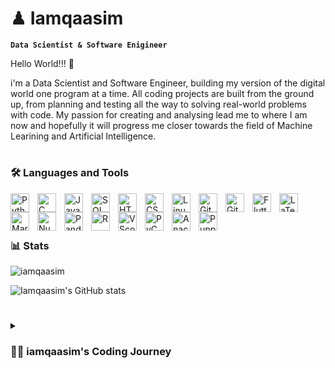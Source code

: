 # ♟ Iamqaasim

**`Data Scientist & Software Enigineer`**

Hello World!!! 👋 

i'm a Data Scientist and Software Engineer, building my version of the digital world one program at a time. All coding projects are built from the ground up, from planning and testing all the way to solving real-world problems with code. My passion for creating and analysing lead me to where I am now and hopefully it will progress me closer towards the field of Machine Learining and Artificial Intelligence.

#

### 🛠 Languages and Tools
<img align="left" alt="Python" width="30px" style="padding-right:10px;" src="https://cdn.jsdelivr.net/gh/devicons/devicon/icons/python/python-plain.svg" />
<img align="left" alt="C" width="30px" style="padding-right:10px;" src="https://cdn.jsdelivr.net/gh/devicons/devicon/icons/c/c-original.svg" />
<img align="left" alt="JavaScript" width="30px" style="padding-right:10px;" src="https://cdn.jsdelivr.net/gh/devicons/devicon/icons/javascript/javascript-plain.svg" />
<img align="left" alt="SQL" width="30px" style="padding-right:10px;" src="https://cdn.jsdelivr.net/gh/devicons/devicon/icons/mysql/mysql-original-wordmark.svg" />
<img align="left" alt="HTML" width="30px" style="padding-right:10px;" src="https://cdn.jsdelivr.net/gh/devicons/devicon/icons/html5/html5-plain.svg" />
<img align="left" alt="CSS" width="30px" style="padding-right:10px;" src="https://cdn.jsdelivr.net/gh/devicons/devicon/icons/css3/css3-plain.svg" />
<img align="left" alt="Linux" width="30px" style="padding-right:10px;" src="https://cdn.jsdelivr.net/gh/devicons/devicon/icons/linux/linux-original.svg" />
<img align="left" alt="Git" width="30px" style="padding-right:10px;" src="https://cdn.jsdelivr.net/gh/devicons/devicon/icons/git/git-original.svg" />
<img align="left" alt="GitHub" width="30px" style="padding-right:10px;" src="https://cdn.jsdelivr.net/gh/devicons/devicon/icons/github/github-original.svg" />
<img align="left" alt="FlutterFlow" width="30px" style="padding-right:10px;" src="https://cdn.jsdelivr.net/gh/devicons/devicon/icons/flutter/flutter-original.svg" />
<img align="left" alt="LaTeX" width="30px" style="padding-right:10px;" src="https://cdn.jsdelivr.net/gh/devicons/devicon/icons/latex/latex-original.svg" />
<img align="left" alt="Markdown" width="30px" style="padding-right:10px;" src="https://cdn.jsdelivr.net/gh/devicons/devicon/icons/markdown/markdown-original.svg" />
<img align="left" alt="NumPy" width="30px" style="padding-right:10px;" src="https://cdn.jsdelivr.net/gh/devicons/devicon/icons/numpy/numpy-original-wordmark.svg" />
<img align="left" alt="Pandas" width="30px" style="padding-right:10px;" src="https://cdn.jsdelivr.net/gh/devicons/devicon/icons/pandas/pandas-original-wordmark.svg" />
<img align="left" alt="R" width="30px" style="padding-right:10px;" src="https://cdn.jsdelivr.net/gh/devicons/devicon/icons/r/r-original.svg" />
<img align="left" alt="VScode" width="30px" style="padding-right:10px;" src="https://cdn.jsdelivr.net/gh/devicons/devicon/icons/vscode/vscode-original.svg" />
<img align="left" alt="PyCharm" width="30px" style="padding-right:10px;" src="https://cdn.jsdelivr.net/gh/devicons/devicon/icons/pycharm/pycharm-original.svg" />
<img align="left" alt="Anaconda" width="30px" style="padding-right:10px;" src="https://cdn.jsdelivr.net/gh/devicons/devicon/icons/anaconda/anaconda-original-wordmark.svg" />
<img align="left" alt="Puppet" width="30px" style="padding-right:10px;" src="https://banner2.cleanpng.com/20180520/kp/kisspng-puppet-technology-association-of-oregon-privately-5b01b818a3aa55.8481701415268393206704.jpg" />

<br />
<br />       
     
# 

### 📊 Stats

<img align="left" style="padding-right:10px;" src="https://github-readme-stats.vercel.app/api/top-langs?username=iamqaasim&show_icons=true&locale=en&theme=city_lights&layout=compact" alt="iamqaasim" />

<br />

![Iamqaasim's GitHub stats](https://github-readme-stats.vercel.app/api?username=iamqaasim&show_icons=true&theme=city_lights)

<!-- ![GitHub Streak](https://streak-stats.demolab.com?user=ForrestKnight&theme=gruvbox&border_radius=4.5) -->

#

<details>
 <summary><h3>👨‍💻 iamqaasim's Coding Journey</h3></summary>
  At a young age I had a curious mind, I enjoyed building and creating things. My dream was to become an 'inventor'. This later matured into a passion for  Science, Technology. Initially I wanted to become an engineer of some sort, because its the closest thing to being an inventor. However my circumstances lead me towards pursuing a degree in Data Sciene instead. Althought analysing data is an insterest of mine I felt like there was something missing.
  
  <br />
  <br />
  
  During the end of my degree the pandemic hit and I was stuck at home, with lots of free time. So instead of sitting around doing nothing I decided to teach myself coding, but as a complete stranger to programing I had no clue where to start. I talked to some of my Computer Science friends and I ended up learning python through YouTube videos and free online courses. Ater which I picked up a secondary interest in machine Learning (ML) as as Artificial intelligence (AI).
  
  <br />
  
  In pursuit of this new found interests I realised that the thing I was missing was having an outlet for my creative side. Within a few weeks I used python skills to help me in my studies, which improved my marks exponentially. After which I was so eager to learn more that I considered pursuing a 2nd degree in Computer Science or Robotics, but then I came across an online Software Engineering programe. It was a free year program which I thought was a good idea to do part time while I work. I applied and got accepted the same day. 
  
  <br />
  
  After joining this program I've learnt so much about how to write code, the application of programing, how computers work, the infrastructure behind the internet and much more. I intend to continue my journy forward in hopes to push towards the field of ML and AI development.
